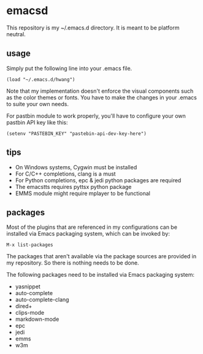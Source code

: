 emacsd
======

This repository is my ~/.emacs.d directory. It is meant to be platform neutral.


usage
-----

Simply put the following line into your .emacs file.

```
(load "~/.emacs.d/hwang")
```

Note that my implementation doesn't enforce the visual components such as the
color themes or fonts. You have to make the changes in your .emacs to suite
your own needs.

For pastbin module to work properly, you'll have to configure your own pastbin
API key like this:

```
(setenv "PASTEBIN_KEY" "pastebin-api-dev-key-here")
```

tips
----

* On Windows systems, Cygwin must be installed
* For C/C++ completions, clang is a must
* For Python completions, epc & jedi python packages are required
* The emacstts requires pyttsx python package
* EMMS module might require mplayer to be functional


packages
--------

Most of the plugins that are referenced in my configurations can be installed
via Emacs packaging system, which can be invoked by:

```
M-x list-packages
```

The packages that aren't available via the package sources are provided in
my repository. So there is nothing needs to be done.

The following packages need to be installed via Emacs packaging system:

* yasnippet
* auto-complete
* auto-complete-clang
* dired+
* clips-mode
* markdown-mode
* epc
* jedi
* emms
* w3m
